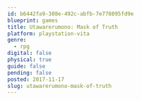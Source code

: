 ```yaml
---
id: b6442fa9-308e-492c-abfb-7e778095fd9e
blueprint: games
title: Utawarerumono: Mask of Truth
platform: playstation-vita
genre:
  - rpg
digital: false
physical: true
guide: false
pending: false
posted: 2017-11-17
slug: utawarerumono-mask-of-truth
---
```

